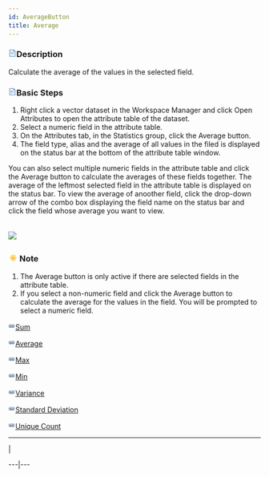 ```yaml
---
id: AverageButton
title: Average
---
```

### ![](../img/read.gif)Description

Calculate the average of the values in the selected field.

### ![](../img/read.gif)Basic Steps

  1. Right click a vector dataset in the Workspace Manager and click Open Attributes to open the attribute table of the dataset. 
  2. Select a numeric field in the attribute table.
  3. On the Attributes tab, in the Statistics group, click the Average button.
  4. The field type, alias and the average of all values in the filed is displayed on the status bar at the bottom of the attribute table window. 

You can also select multiple numeric fields in the attribute table and click
the Average button to calculate the averages of these fields together. The
average of the leftmost selected field in the attribute table is displayed on
the status bar. To view the average of anoother field, click the drop-down
arrow of the combo box displaying the field name on the status bar and click
the field whose average you want to view.

![](img/averageResult.png)  
---  

### ![](../img/note.png)Note

  1. The Average button is only active if there are selected fields in the attribute table.
  2. If you select a non-numeric field and click the Average button to calculate the average for the values in the field. You will be prompted to select a numeric field.

![](../../img/smalltitle.png)[Sum](SumButton.htm)

![](../../img/smalltitle.png)[Average](AverageButton.htm)

![](../../img/smalltitle.png)[Max](MaxButton.htm)

![](../../img/smalltitle.png)[Min](MinButton.htm)

![](../../img/smalltitle.png)[Variance](VarianceButton.htm)

![](../../img/smalltitle.png)[Standard Deviation](StdDeviationButton.htm)

![](../../img/smalltitle.png)[Unique Count](CountOfValueButton.htm)

* * *

|

[](http://www.supermap.com/en)  
  
---|---

